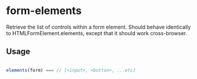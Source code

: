 # form-elements

Retrieve the list of controls within a form element.  Should behave identically to HTMLFormElement.elements, except that it should work cross-browser.

## Usage

```javascript

elements(form) === // [<input>, <button>, ...etc]
```